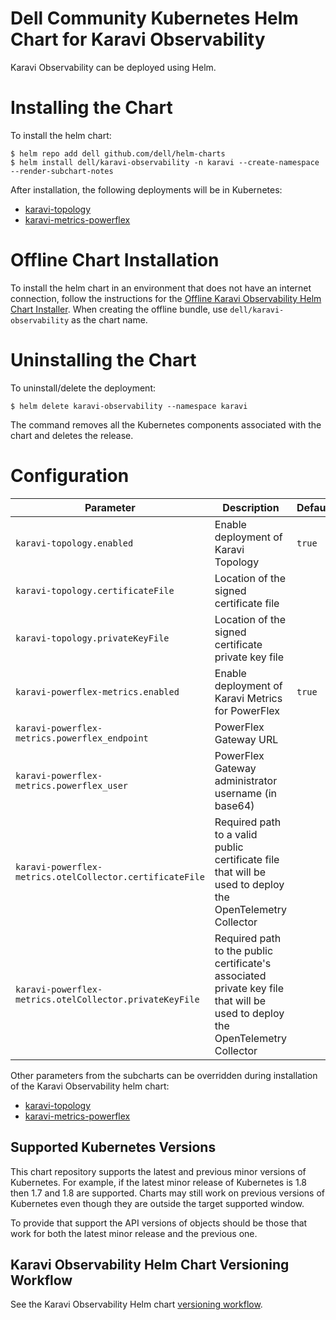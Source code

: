 <!--
Copyright (c) 2020 Dell Inc., or its subsidiaries. All Rights Reserved.

Licensed under the Apache License, Version 2.0 (the "License");
you may not use this file except in compliance with the License.
You may obtain a copy of the License at

    http://www.apache.org/licenses/LICENSE-2.0
-->

# Dell Community Kubernetes Helm Chart for Karavi Observability

Karavi Observability can be deployed using Helm.

# Installing the Chart

To install the helm chart:

```console
$ helm repo add dell github.com/dell/helm-charts
$ helm install dell/karavi-observability -n karavi --create-namespace --render-subchart-notes
```

After installation, the following deployments will be in Kubernetes:

- [karavi-topology](../karavi-topology/README.md)
- [karavi-metrics-powerflex](../karavi-metrics-powerflex/README.md)

# Offline Chart Installation

To install the helm chart in an environment that does not have an internet connection, follow the instructions for the [Offline Karavi Observability Helm Chart Installer](./installer/README.md). When creating the offline bundle, use `dell/karavi-observability` as the chart name.

# Uninstalling the Chart

To uninstall/delete the deployment:

```console
$ helm delete karavi-observability --namespace karavi
```

The command removes all the Kubernetes components associated with the chart and deletes the release.

# Configuration

| Parameter                                 | Description                                   | Default                                                 |
|-------------------------------------------|-----------------------------------------------|---------------------------------------------------------|
| `karavi-topology.enabled`                 | Enable deployment of Karavi Topology                        | `true`                                                  |
| `karavi-topology.certificateFile`         | Location of the signed certificate file    |  |
| `karavi-topology.privateKeyFile`          | Location of the signed certificate private key file |  |
| `karavi-powerflex-metrics.enabled`                 | Enable deployment of Karavi Metrics for PowerFlex      | `true`                                                  |
| `karavi-powerflex-metrics.powerflex_endpoint`      | PowerFlex Gateway URL            | ` `                                                   |
| `karavi-powerflex-metrics.powerflex_user`                      | PowerFlex Gateway administrator username (in base64)                           | ` `                           |
| `karavi-powerflex-metrics.otelCollector.certificateFile`                           | Required path to a valid public certificate file that will be used to deploy the OpenTelemetry Collector                      | ` ` |
| `karavi-powerflex-metrics.otelCollector.privateKeyFile`                           | Required path to the public certificate's associated private key file that will be used to deploy the OpenTelemetry Collector                      | ` ` |

Other parameters from the subcharts can be overridden during installation of the Karavi Observability helm chart:

- [karavi-topology](../karavi-topology/README.md)
- [karavi-metrics-powerflex](../karavi-metrics-powerflex/README.md)

## Supported Kubernetes Versions

This chart repository supports the latest and previous minor versions of Kubernetes. For example, if the latest minor release of Kubernetes is 1.8 then 1.7 and 1.8 are supported. Charts may still work on previous versions of Kubernetes even though they are outside the target supported window.

To provide that support the API versions of objects should be those that work for both the latest minor release and the previous one.

## Karavi Observability Helm Chart Versioning Workflow

See the Karavi Observability Helm chart [versioning workflow](./VERSIONING_WORKFLOW.md).
